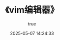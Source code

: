---
pageComponent:
  name: Catalogue
  data:
    path: 《vim编辑器》
    imgUrl: https://encrypted-tbn0.gstatic.com/images?q=tbn:ANd9GcT2kwIGpeQcmFMxIdnc_nGVg39WUTGwiUGFuw&s
    description: 本章内容为博主在原教程基础上添加学习笔记，教程版权归原作者所有。来源：<a href='https://osslab.tw/books/vim/page/vim-%E9%AB%98%E7%B4%9A%E6%8A%80%E5%B7%A7' target='_blank'>vim 使用技巧</a>
title: 《vim编辑器》
date: 2025-05-07 14:24:33
permalink: /notes/vim/
article: false
comment: false
editLink: false
author:
  name: MeiChen
  link: https://github.com/mtl-123
---